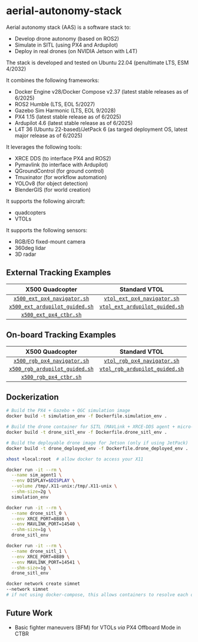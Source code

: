 # aerial-autonomy-stack

Aerial autonomy stack (AAS) is a software stack to:
- Develop drone autonomy (based on ROS2)
- Simulate in SITL (using PX4 and Ardupilot)
- Deploy in real drones (on NVIDIA Jetson with L4T)

The stack is developed and tested on Ubuntu 22.04 (penultimate LTS, ESM 4/2032)

It combines the following frameworks:
- Docker Engine v28/Docker Compose v2.37 (latest stable releases as of 6/2025)
- ROS2 Humble (LTS, EOL 5/2027)
- Gazebo Sim Harmonic (LTS, EOL 9/2028)
- PX4 1.15 (latest stable release as of 6/2025)
- Ardupilot 4.6 (latest stable release as of 6/2025)
- L4T 36 (Ubuntu 22-based)/JetPack 6 (as targed deployment OS, latest major release as of 6/2025)

It leverages the following tools:
- XRCE DDS (to interface PX4 and ROS2)
- Pymavlink (to interface with Ardupilot)
- QGroundControl (for ground control)
- Tmuxinator (for workflow automation)
- YOLOv8 (for object detection)
- BlenderGIS (for world creation)

It supports the following aircraft:
- quadcopters
- VTOLs

It supports the following sensors:
- RGB/EO fixed-mount camera
- 360deg lidar
- 3D radar

## External Tracking Examples

| X500 Quadcopter                        |  Standard VTOL                         |
|:--------------------------------------:|:--------------------------------------:|
| [`x500_ext_px4_navigator.sh`](link)    | [`vtol_ext_px4_navigator.sh`](link)    |
| [`x500_ext_ardupilot_guided.sh`](link) | [`vtol_ext_ardupilot_guided.sh`](link) |
| [`x500_ext_px4_ctbr.sh`](link)         |                                        |

## On-board Tracking Examples

| X500 Quadcopter                        |  Standard VTOL                         |
|:--------------------------------------:|:--------------------------------------:|
| [`x500_rgb_px4_navigator.sh`](link)    | [`vtol_rgb_px4_navigator.sh`](link)    |
| [`x500_rgb_ardupilot_guided.sh`](link) | [`vtol_rgb_ardupilot_guided.sh`](link) |
| [`x500_rgb_px4_ctbr.sh`](link)         |                                        |

## Dockerization

```sh
# Build the PX4 + Gazebo + QGC simulation image
docker build -t simulation_env -f Dockerfile.simulation_env .

# Build the drone container for SITL (MAVLink + XRCE-DDS agent + micro-ROS bridge)
docker build -t drone_sitl_env -f Dockerfile.drone_sitl_env .

# Build the deployable drone image for Jetson (only if using JetPack)
docker build -t drone_deployed_env -f Dockerfile.drone_deployed_env .
```

```sh
xhost +local:root  # allow docker to access your X11

docker run -it --rm \
  --name sim_agent1 \
  --env DISPLAY=$DISPLAY \
  --volume /tmp/.X11-unix:/tmp/.X11-unix \
  --shm-size=2g \
  simulation_env
```

```sh
docker run -it --rm \
  --name drone_sitl_0 \
  --env XRCE_PORT=8888 \
  --env MAVLINK_PORT=14540 \
  --shm-size=1g \
  drone_sitl_env

docker run -it --rm \
  --name drone_sitl_1 \
  --env XRCE_PORT=8889 \
  --env MAVLINK_PORT=14541 \
  --shm-size=1g \
  drone_sitl_env
```

```sh
docker network create simnet
--network simnet
# if not using docker-compose, this allows containers to resolve each other by name if needed
```

## Future Work

- Basic fighter maneuvers (BFM) for VTOLs *via* PX4 Offboard Mode in CTBR